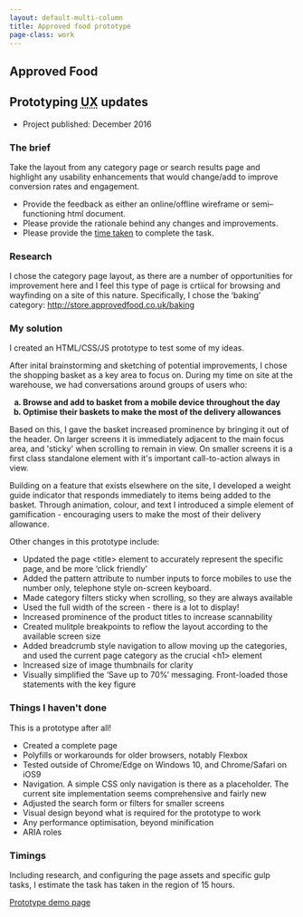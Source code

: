```yaml
---
layout: default-multi-column
title: Approved food prototype
page-class: work
---
```



<section class="content__primary  content-primary__single-column">
<h1 class="post--head__primary">Approved Food</h1>
<h2 class="post--head__subhead">Prototyping <abbr title="User experience">UX</abbr> updates</h2>

<ul class="project__meta  no-marker">
                  <li>
                   Project published:
                    <time datetime="2016-12" class="project__meta--date">
                         December 2016
                     </time>
                    </li> 
                </ul>

<h3>The brief</h3>
 <p>
Take the layout from any category page or search results page and highlight any usability enhancements that would change/add to improve conversion rates and engagement.
</p>
 <ul>
    <li>Provide the feedback as either an online/offline wireframe or semi&ndash;functioning html document.</li>
    <li>Please provide the rationale behind any changes and improvements.</li>
    <li>Please provide the <a href="#timings">time taken</a> to complete the task.</li>
</ul>



<h3>Research</h3>
<p>I chose the category page layout, as there are a number of opportunities for improvement here and I feel this type of page is crtiical for browsing and wayfinding on a site of this nature. Specifically, I chose the &lsquo;baking&rsquo; category:  <a href="http://store.approvedfood.co.uk/baking">http://store.approvedfood.co.uk/baking</a></p>

<h3>My solution</h3>
<p>I created an HTML/CSS/JS prototype to test some of my ideas.</p>
<p>After inital brainstorming and sketching of potential improvements, I chose the shopping basket as a key area to focus on. During my time on site at the warehouse, we had conversations around groups of users who: </p>
<ul style="list-style-type:lower-alpha; font-weight:bold;">
    <li>Browse and add to basket from a mobile device throughout the day</li>
    <li>Optimise their baskets to make the most of the delivery allowances</li>
</ul>

<p>Based on this, I gave the basket increased prominence by bringing it out of the header. On larger screens it is immediately adjacent to the main focus area, and 'sticky' when scrolling to remain in view. On smaller screens it is a first class standalone element with it's important call-to-action always in view.</p>
<p>Building on a feature that exists elsewhere on the site, I developed a weight guide indicator that responds immediately to items being added to the basket. Through animation, colour, and text I introduced a simple element of gamification - encouraging users to make the most of their delivery allowance.</p>
<p>Other changes in this prototype include:</p>
<ul>
    <li>Updated the page &lt;title&gt; element to accurately represent the specific page, and be more &lsquo;click friendly&rsquo;</li>
    <li>Added the pattern attribute to number inputs to force mobiles to use the number only, telephone style on-screen keyboard.</li>
    <li>Made category filters sticky when scrolling, so they are always available</li>
    <li>Used the full width of the screen - there is a lot to display!</li>
    <li>Increased prominence of the product titles to increase scannability</li>
    <li>Created mulitple breakpoints to reflow the layout according to the available screen size</li>
    <li>Added breadcrumb style navigation to allow moving up the categories, and used the current page category as the crucial &lt;h1&gt; element</li>
    <li>Increased size of image thumbnails for clarity</li>
    <li>Visually simplified the &lsquo;Save up to 70%&rsquo; messaging. Front-loaded those statements with the key figure</li>
</ul>

<h3>Things I haven't done</h3>
<p>This is a prototype after all!</p>
<ul>
    <li>Created a complete page</li>
    <li>Polyfills or workarounds for older browsers, notably Flexbox</li>
    <li>Tested outside of Chrome/Edge on Windows 10, and Chrome/Safari on iOS9</li>
    <li>Navigation. A simple CSS only navigation is there as a placeholder. The current site implementation seems comprehensive and fairly new</li>
    <li>Adjusted the search form or filters for smaller screens</li>
    <li>Visual design beyond what is required for the prototype to work</li>
    <li>Any performance optimisation, beyond minification</li>
    <li>ARIA roles</li>
</ul>

<h3>Timings</h3>
<p>Including research, and configuring the page assets and specific gulp tasks, I estimate the task has taken in the region of 15 hours.</p>

<p>
    <a class="read-more" href="demo/">Prototype demo page</a>
</p>

<!--<p class="callout"> During my research, I noticed Font awesome is blocked on this page due to lack of <abbr title="Cross-Origin Resource Sharing ">CORS</abbr> settings.</p>-->


</section>

